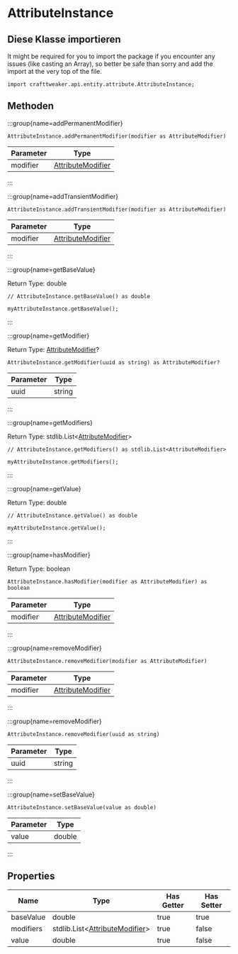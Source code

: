 # AttributeInstance

## Diese Klasse importieren

It might be required for you to import the package if you encounter any issues (like casting an Array), so better be safe than sorry and add the import at the very top of the file.
```zenscript
import crafttweaker.api.entity.attribute.AttributeInstance;
```


## Methoden

:::group{name=addPermanentModifier}

```zenscript
AttributeInstance.addPermanentModifier(modifier as AttributeModifier)
```

| Parameter | Type                                                                 |
| --------- | -------------------------------------------------------------------- |
| modifier  | [AttributeModifier](/vanilla/api/entity/attribute/AttributeModifier) |


:::

:::group{name=addTransientModifier}

```zenscript
AttributeInstance.addTransientModifier(modifier as AttributeModifier)
```

| Parameter | Type                                                                 |
| --------- | -------------------------------------------------------------------- |
| modifier  | [AttributeModifier](/vanilla/api/entity/attribute/AttributeModifier) |


:::

:::group{name=getBaseValue}

Return Type: double

```zenscript
// AttributeInstance.getBaseValue() as double

myAttributeInstance.getBaseValue();
```

:::

:::group{name=getModifier}

Return Type: [AttributeModifier](/vanilla/api/entity/attribute/AttributeModifier)?

```zenscript
AttributeInstance.getModifier(uuid as string) as AttributeModifier?
```

| Parameter | Type   |
| --------- | ------ |
| uuid      | string |


:::

:::group{name=getModifiers}

Return Type: stdlib.List&lt;[AttributeModifier](/vanilla/api/entity/attribute/AttributeModifier)&gt;

```zenscript
// AttributeInstance.getModifiers() as stdlib.List<AttributeModifier>

myAttributeInstance.getModifiers();
```

:::

:::group{name=getValue}

Return Type: double

```zenscript
// AttributeInstance.getValue() as double

myAttributeInstance.getValue();
```

:::

:::group{name=hasModifier}

Return Type: boolean

```zenscript
AttributeInstance.hasModifier(modifier as AttributeModifier) as boolean
```

| Parameter | Type                                                                 |
| --------- | -------------------------------------------------------------------- |
| modifier  | [AttributeModifier](/vanilla/api/entity/attribute/AttributeModifier) |


:::

:::group{name=removeModifier}

```zenscript
AttributeInstance.removeModifier(modifier as AttributeModifier)
```

| Parameter | Type                                                                 |
| --------- | -------------------------------------------------------------------- |
| modifier  | [AttributeModifier](/vanilla/api/entity/attribute/AttributeModifier) |


:::

:::group{name=removeModifier}

```zenscript
AttributeInstance.removeModifier(uuid as string)
```

| Parameter | Type   |
| --------- | ------ |
| uuid      | string |


:::

:::group{name=setBaseValue}

```zenscript
AttributeInstance.setBaseValue(value as double)
```

| Parameter | Type   |
| --------- | ------ |
| value     | double |


:::


## Properties

| Name      | Type                                                                                                | Has Getter | Has Setter |
| --------- | --------------------------------------------------------------------------------------------------- | ---------- | ---------- |
| baseValue | double                                                                                              | true       | true       |
| modifiers | stdlib.List&lt;[AttributeModifier](/vanilla/api/entity/attribute/AttributeModifier)&gt; | true       | false      |
| value     | double                                                                                              | true       | false      |

